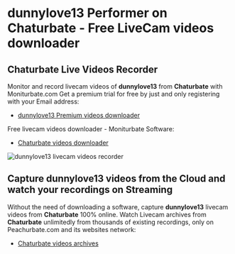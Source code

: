 # dunnylove13 Performer on Chaturbate - Free LiveCam videos downloader

## Chaturbate Live Videos Recorder

Monitor and record livecam videos of **dunnylove13** from **Chaturbate** with Moniturbate.com
Get a premium trial for free by just and only registering with your Email address:
* [dunnylove13 Premium videos downloader](https://moniturbate.com/request-demo-licence-key.html)

Free livecam videos downloader - Moniturbate Software:
* [Chaturbate videos downloader](https://moniturbate.com/moniturbate-download-software.html)

![dunnylove13 livecam videos recorder](https://peachurnet.com/templates/moniturbate-software.png)


## Capture dunnylove13 videos from the Cloud and watch your recordings on Streaming

Without the need of downloading a software, capture **dunnylove13** livecam videos from **Chaturbate** 100% online.
Watch Livecam archives from **Chaturbate** unlimitedly from thousands of existing recordings, only on Peachurbate.com and its websites network:
* [Chaturbate videos archives](https://peachurnet.com/)